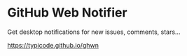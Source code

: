 # GitHub Web Notifier

Get desktop notifications for new issues, comments, stars...

https://typicode.github.io/ghwn

